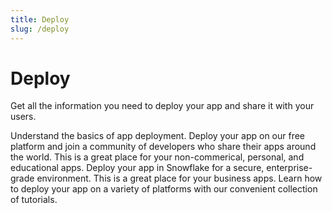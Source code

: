```yaml
---
title: Deploy
slug: /deploy
---
```


# Deploy

Get all the information you need to deploy your app and share it with your users.

<InlineCalloutContainer>
    <InlineCallout
        color="green-70"
        icon="book"
        bold="Concepts."
        href="/deploy/concepts"
    >Understand the basics of app deployment.</InlineCallout>
    <InlineCallout
        color="green-70"
        icon="cloud"
        bold="Streamlit Community Cloud."
        href="/deploy/streamlit-community-cloud"
    >Deploy your app on our free platform and join a community of developers who share their apps around the world. This is a great place for your non-commerical, personal, and educational apps.</InlineCallout>
    <InlineCallout
        color="green-70"
        icon="ac_unit"
        bold="Snowflake."
        href="/deploy/snowflake"
    >Deploy your app in Snowflake for a secure, enterprise-grade environment. This is a great place for your business apps.</InlineCallout>
    <InlineCallout
        color="green-70"
        icon="bolt"
        bold="Other platforms."
        href="/deploy/tutorials"
    >Learn how to deploy your app on a variety of platforms with our convenient collection of tutorials.</InlineCallout>
</InlineCalloutContainer>
